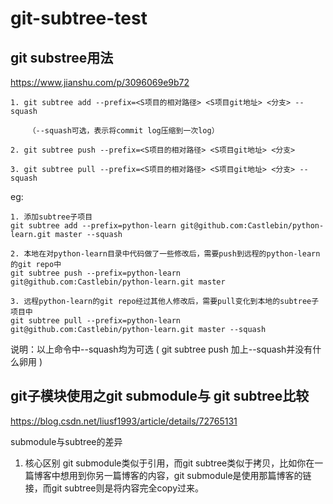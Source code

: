 # git-subtree-test

## git substree用法
https://www.jianshu.com/p/3096069e9b72

    1. git subtree add --prefix=<S项目的相对路径> <S项目git地址> <分支> --squash
        
        （--squash可选，表示将commit log压缩到一次log）
        
    2. git subtree push --prefix=<S项目的相对路径> <S项目git地址> <分支>
    
    3. git subtree pull --prefix=<S项目的相对路径> <S项目git地址> <分支> --squash
    
eg:
    
    1. 添加subtree子项目
    git subtree add --prefix=python-learn git@github.com:Castlebin/python-learn.git master --squash
    
    2. 本地在对python-learn目录中代码做了一些修改后，需要push到远程的python-learn的git repo中
    git subtree push --prefix=python-learn git@github.com:Castlebin/python-learn.git master
    
    3. 远程python-learn的git repo经过其他人修改后，需要pull变化到本地的subtree子项目中
    git subtree pull --prefix=python-learn git@github.com:Castlebin/python-learn.git master --squash
    

说明：以上命令中--squash均为可选 ( git subtree push 加上--squash并没有什么卵用 )

## git子模块使用之git submodule与 git subtree比较
https://blog.csdn.net/liusf1993/article/details/72765131

submodule与subtree的差异
1. 核心区别 
git submodule类似于引用，而git subtree类似于拷贝，比如你在一篇博客中想用到你另一篇博客的内容，git submodule是使用那篇博客的链接，而git subtree则是将内容完全copy过来。
